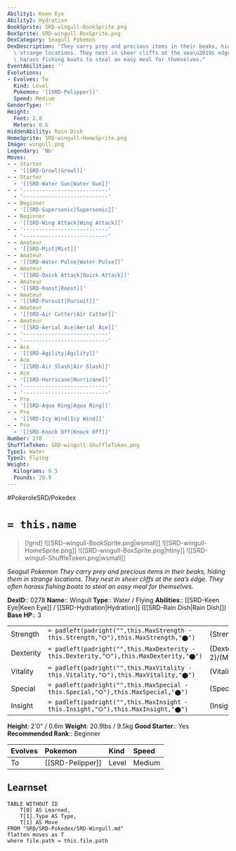 ```yaml
---
Ability1: Keen Eye
Ability2: Hydration
BookSprite: SRD-wingull-BookSprite.png
BoxSprite: SRD-wingull-BoxSprite.png
DexCategory: Seagull Pokemon
DexDescription: "They carry prey and precious items in their beaks, hiding them in\
  \ strange locations. They nest in sheer cliffs at the sea\u2019s edge. They often\
  \ harass fishing boats to steal an easy meal for themselves."
EventAbilities: ''
Evolutions:
- Evolves: To
  Kind: Level
  Pokemon: '[[SRD-Pelipper]]'
  Speed: Medium
GenderType: ''
Height:
  Feet: 2.0
  Meters: 0.6
HiddenAbility: Rain Dish
HomeSprite: SRD-wingull-HomeSprite.png
Image: wingull.png
Legendary: 'No'
Moves:
- - Starter
  - '[[SRD-Growl|Growl]]'
- - Starter
  - '[[SRD-Water Gun|Water Gun]]'
- - '---------------------------'
  - '---------------------------'
- - Beginner
  - '[[SRD-Supersonic|Supersonic]]'
- - Beginner
  - '[[SRD-Wing Attack|Wing Attack]]'
- - '---------------------------'
  - '---------------------------'
- - Amateur
  - '[[SRD-Mist|Mist]]'
- - Amateur
  - '[[SRD-Water Pulse|Water Pulse]]'
- - Amateur
  - '[[SRD-Quick Attack|Quick Attack]]'
- - Amateur
  - '[[SRD-Roost|Roost]]'
- - Amateur
  - '[[SRD-Pursuit|Pursuit]]'
- - Amateur
  - '[[SRD-Air Cutter|Air Cutter]]'
- - Amateur
  - '[[SRD-Aerial Ace|Aerial Ace]]'
- - '---------------------------'
  - '---------------------------'
- - Ace
  - '[[SRD-Agility|Agility]]'
- - Ace
  - '[[SRD-Air Slash|Air Slash]]'
- - Ace
  - '[[SRD-Hurricane|Hurricane]]'
- - '---------------------------'
  - '---------------------------'
- - Pro
  - '[[SRD-Aqua Ring|Aqua Ring]]'
- - Pro
  - '[[SRD-Icy Wind|Icy Wind]]'
- - Pro
  - '[[SRD-Knock Off|Knock Off]]'
Number: 278
ShuffleToken: SRD-wingull-ShuffleToken.png
Type1: Water
Type2: Flying
Weight:
  Kilograms: 9.5
  Pounds: 20.9
---
```


#PokeroleSRD/Pokedex

# `= this.name`

> [!grid]
> ![[SRD-wingull-BookSprite.png|wsmall]]
> ![[SRD-wingull-HomeSprite.png]]
> ![[SRD-wingull-BoxSprite.png|htiny]]
> ![[SRD-wingull-ShuffleToken.png|wsmall]]


*Seagull Pokemon*
*They carry prey and precious items in their beaks, hiding them in strange locations. They nest in sheer cliffs at the sea’s edge. They often harass fishing boats to steal an easy meal for themselves.*

**DexID**:: 0278
**Name**:: Wingull
**Type**:: Water / Flying
**Abilities**:: [[SRD-Keen Eye|Keen Eye]] / [[SRD-Hydration|Hydration]] ([[SRD-Rain Dish|Rain Dish]])
**Base HP**:: 3

|           |                                                                                        |                                          |
| --------- | -------------------------------------------------------------------------------------- | ---------------------------------------- |
| Strength  | `= padleft(padright("",this.MaxStrength - this.Strength,"⭘"),this.MaxStrength,"⬤")`    | (Strength::1)/(MaxStrength::3)   |
| Dexterity | `= padleft(padright("",this.MaxDexterity - this.Dexterity,"⭘"),this.MaxDexterity,"⬤")` | (Dexterity:: 2)/(MaxDexterity::5) |
| Vitality  | `= padleft(padright("",this.MaxVitality - this.Vitality,"⭘"),this.MaxVitality,"⬤")`    | (Vitality::1)/(MaxVitality::3)   |
| Special   | `= padleft(padright("",this.MaxSpecial - this.Special,"⭘"),this.MaxSpecial,"⬤")`       | (Special::2)/(MaxSpecial::4)     |
| Insight   | `= padleft(padright("",this.MaxInsight - this.Insight,"⭘"),this.MaxInsight,"⬤")`       | (Insight::1)/(MaxInsight::3)     |

**Height**: 2'0" / 0.6m
**Weight**: 20.9lbs / 9.5kg
**Good Starter**:: Yes
**Recommended Rank**:: Beginner

| Evolves   | Pokemon          | Kind   | Speed   |
|:----------|:-----------------|:-------|:--------|
| To        | [[SRD-Pelipper]] | Level  | Medium  |

## Learnset

```dataview
TABLE WITHOUT ID
    T[0] AS Learned,
    T[1].Type AS Type,
    T[1] AS Move
FROM "SRD/SRD-Pokedex/SRD-Wingull.md"
flatten moves as T
where file.path = this.file.path
```
